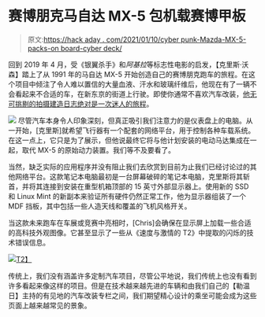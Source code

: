 # 赛博朋克马自达 MX-5 包机载赛博甲板

> 原文:[https://hack aday . com/2021/01/10/cyber punk-Mazda-MX-5-packs-on board-cyber deck/](https://hackaday.com/2021/01/10/cyberpunk-mazda-mx-5-packs-onboard-cyberdeck/)

回到 2019 年 4 月，受《银翼杀手》和*阿基拉*等标志性电影的启发，【克里斯·沃森】踏上了从 1991 年的马自达 MX-5 开始创造自己的赛博朋克跑车的旅程。在这个项目中倾注了令人难以置信的大量血液、汗水和玻璃纤维后，他现在有了一辆不会看起来不合适的车，在新东京的街道上行驶。即使你通常不喜欢汽车改装，[他无可挑剔的拍摄建造日志绝对是一次迷人的旅程](https://www.driftworks.com/forum/threads/cyberpunk-mx-5-build.273250/)。

[![](../Images/f9fcabc69da3edb38dd30926bc6ffe7d.png)](https://hackaday.com/wp-content/uploads/2020/12/cybermx5_detail.jpg) 尽管汽车本身令人印象深刻，但真正吸引我们注意力的是仪表盘上的电脑。从一开始，[克里斯]就希望飞行器有一个配套的网络平台，用于控制各种车载系统。在这一点上，它只是为了展示，但他说最终它将与他计划安装的电动马达集成在一起，取代 MX-5 的原始动力装置。我们等不及要看了。

当然，缺乏实际的应用程序并没有阻止我们去欣赏到目前为止我们已经讨论过的其他网络平台。这款笔记本电脑最初是一台屏幕破碎的笔记本电脑，克里斯将其斩首，并将其连接到安装在重型机箱顶部的 15 英寸外部显示器上。使用新的 SSD 和 Linux Mint 的新副本来验证所有硬件仍然正常工作，他为显示器组装了一个 MDF 挡板，其中包括一些人造天线和覆盖的飞机风格开关。

当这款未来跑车在车展或竞赛中亮相时，[Chris]会确保在显示屏上加载一些合适的高科技外观图像。它甚至显示了一些从《速度与激情的 T2》中提取的闪烁的技术错误信息。

[![](../Images/e1f52d3a6978610eacebc638487452aa.png)T2】](https://hackaday.com/wp-content/uploads/2020/12/cybermx5_detail2.jpg)

传统上，我们没有涵盖许多定制汽车项目，尽管公平地说，我们传统上也没有看到许多看起来像这样的项目。但是在技术越来越先进的车辆和由我们自己的【勒温日】主持的有见地的汽车改装专栏之间，我们期望精心设计的乘坐可能会成为这些页面上越来越常见的景象。